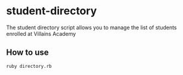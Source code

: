 # student-directory #

The student directory script allows you to manage the list of students enrolled at Villains Academy

## How to use ##

    
    ruby directory.rb
    

